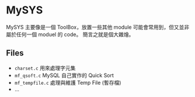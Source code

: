 # MySYS

MySYS 主要像是一個 ToolBox，放置一些其他 module 可能會常用到，但又並非屬於任何一個 moduel 的 code。
簡言之就是個大雜燴。

## Files

- `charset.c` 用來處理字元集
- `mf_qsoft.c` MySQL 自己實作的 Quick Sort
- `mf_tempfile.c` 處理與維護 Temp File (暫存檔)
- ...
